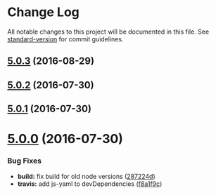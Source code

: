 # Change Log

All notable changes to this project will be documented in this file. See [standard-version](https://github.com/conventional-changelog/standard-version) for commit guidelines.

<a name="5.0.3"></a>
## [5.0.3](https://github.com/paradox41/color-schemer/compare/v5.0.2...v5.0.3) (2016-08-29)



<a name="5.0.2"></a>
## [5.0.2](https://github.com/paradox41/color-schemer/compare/v5.0.0...v5.0.2) (2016-07-30)



<a name="5.0.1"></a>
## [5.0.1](https://github.com/paradox41/color-schemer/compare/v5.0.0...v5.0.1) (2016-07-30)



<a name="5.0.0"></a>
# [5.0.0](https://github.com/paradox41/color-schemer/compare/v4.0.0...v5.0.0) (2016-07-30)


### Bug Fixes

* **build:** fix build for old node versions ([287224d](https://github.com/paradox41/color-schemer/commit/287224d))
* **travis:** add js-yaml to devDependencies ([f8a1f9c](https://github.com/paradox41/color-schemer/commit/f8a1f9c))
